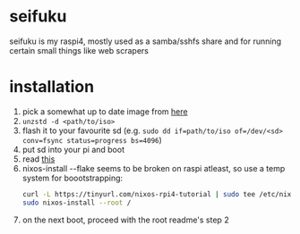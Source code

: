 # seifuku
seifuku is my raspi4, mostly used as a samba/sshfs share and for running
certain small things like web scrapers

# installation
1. pick a somewhat up to date image from [here](https://hydra.nixos.org/job/nixos/trunk-combined/nixos.sd_image.aarch64-linux)
2. `unzstd -d <path/to/iso>` 
3. flash it to your favourite sd (e.g. `sudo dd if=path/to/iso of=/dev/<sd> conv=fsync status=progress bs=4096`)
4. put sd into your pi and boot
5. read [this](https://nix.dev/tutorials/installing-nixos-on-a-raspberry-pi)
6. nixos-install --flake seems to be broken on raspi atleast, so use a temp system for boootstrapping: 
    ```sh
    curl -L https://tinyurl.com/nixos-rpi4-tutorial | sudo tee /etc/nixos/configuration.nix
    sudo nixos-install --root /
    ```
7. on the next boot, proceed with the root readme's step 2
